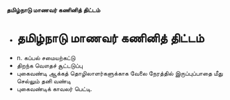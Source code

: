 **தமிழ்நாடு மாணவர் கணினித் திட்டம்**
- # தமிழ்நாடு மாணவர் கணினித் திட்டம்
- n. கப்பல் சமையற்கட்டு
- திறந்க வௌதச் சூட்டடுப்பு
- புகைவண்டி ஆக்கத் தொழிலாளர்களுக்காக வேலை நேரத்தில் இருப்புப்பாதை மீது செல்லும் தனி வண்டி
- புகைவண்டிக் காவலர் பெட்டி.

